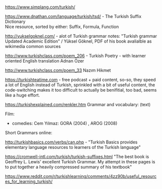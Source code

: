

https://www.simplang.com/turkish/

https://www.dnathan.com/language/turkish/tsd/ - The Turkish Suffix Dictionary    	
Nice resource, sorted by either: Suffix, Formula, Function 

http://yukselgoknel.com/ - alot of Turkish grammar notes: "Turkish grammar Updated Academic Edition" / Yüksel Göknel, PDF of his book avalialble as wikimedia common sources

http://www.turkishclass.com/poem_206 - Turkish Poetry - with learner oriented English translation
Adnan Özer

http://www.turkishclass.com/poem_33
Nazım Hikmet

https://turkishteatime.com - free podcast + paid content, so-so, they speed a lot of English instead of Turkish, sprinkled with a bit of useful content, the code-switching makes it too difficult to actually be benifitial, too bad, seems like a huge effort.



https://turkishexplained.com/renkler.htm Grammar and vocabulary: (text) 



Film: 
 * comedies:  Cem Yılmaz:  GORA (2004) , AROG (2008)


Short Grammars online:

http://turkishbasics.com/verbs/can.php - "Turkish Basics provides elementary language resources to learners of the Turkish language"

https://cromwell-intl.com/turkish/turkish-suffixes.html
"The best book is Geoffrey L. Lewis' excellent Turkish Grammar. My attempt in these pages is to put together a heavily compressed summary of his textbook"




https://www.reddit.com/r/turkishlearning/comments/4zz90b/useful_resources_for_learning_turkish/

